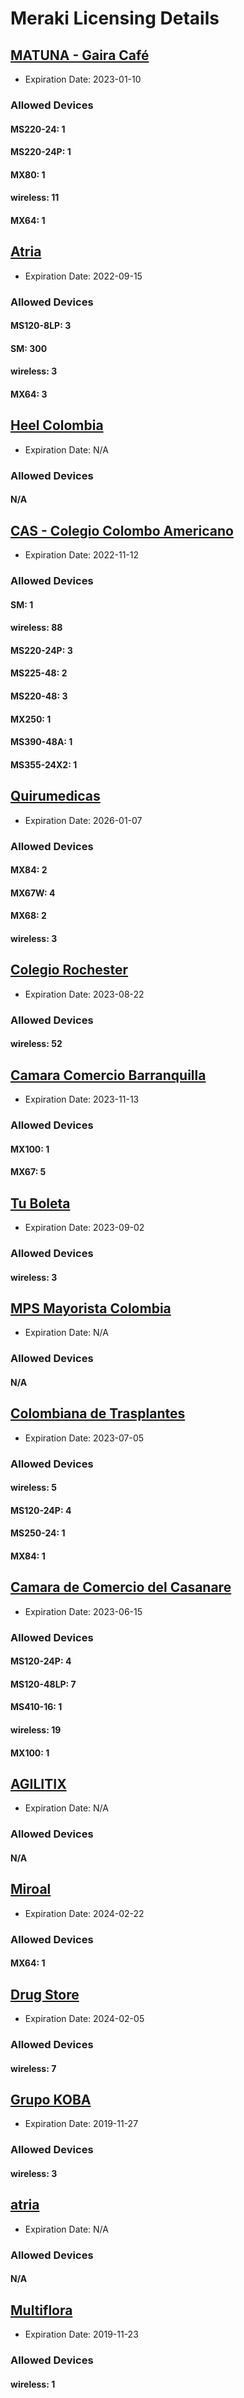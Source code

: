 



# Meraki Licensing Details

## [MATUNA - Gaira Café](https://n110.meraki.com/o/4dzVEa/manage/organization/overview)
  
- Expiration Date: 2023-01-10
### Allowed Devices

#### MS220-24: 1

#### MS220-24P: 1

#### MX80: 1

#### wireless: 11

#### MX64: 1

## [Atria](https://n264.meraki.com/o/4gpajbbc/manage/organization/overview)
  
- Expiration Date: 2022-09-15
### Allowed Devices

#### MS120-8LP: 3

#### SM: 300

#### wireless: 3

#### MX64: 3

## [Heel Colombia](https://n264.meraki.com/o/m_vIFa/manage/organization/overview)
  
- Expiration Date: N/A
### Allowed Devices

#### N/A

## [CAS - Colegio Colombo Americano](https://n264.meraki.com/o/QD5wicbc/manage/organization/overview)
  
- Expiration Date: 2022-11-12
### Allowed Devices

#### SM: 1

#### wireless: 88

#### MS220-24P: 3

#### MS225-48: 2

#### MS220-48: 3

#### MX250: 1

#### MS390-48A: 1

#### MS355-24X2: 1

## [Quirumedicas](https://n264.meraki.com/o/NJPZNdie/manage/organization/overview)
  
- Expiration Date: 2026-01-07
### Allowed Devices

#### MX84: 2

#### MX67W: 4

#### MX68: 2

#### wireless: 3

## [Colegio Rochester](https://n264.meraki.com/o/kVo1Abbc/manage/organization/overview)
  
- Expiration Date: 2023-08-22
### Allowed Devices

#### wireless: 52

## [Camara Comercio Barranquilla](https://n515.meraki.com/o/7eTdZb/manage/organization/overview)
  
- Expiration Date: 2023-11-13
### Allowed Devices

#### MX100: 1

#### MX67: 5

## [Tu Boleta](https://n515.meraki.com/o/Mr764d/manage/organization/overview)
  
- Expiration Date: 2023-09-02
### Allowed Devices

#### wireless: 3

## [MPS Mayorista Colombia](https://n264.meraki.com/o/wRllPb/manage/organization/overview)
  
- Expiration Date: N/A
### Allowed Devices

#### N/A

## [Colombiana de Trasplantes](https://n264.meraki.com/o/mfKFec/manage/organization/overview)
  
- Expiration Date: 2023-07-05
### Allowed Devices

#### wireless: 5

#### MS120-24P: 4

#### MS250-24: 1

#### MX84: 1

## [Camara de Comercio del Casanare](https://n264.meraki.com/o/meGZna/manage/organization/overview)
  
- Expiration Date: 2023-06-15
### Allowed Devices

#### MS120-24P: 4

#### MS120-48LP: 7

#### MS410-16: 1

#### wireless: 19

#### MX100: 1

## [AGILITIX](https://n264.meraki.com/o/QqiuPd/manage/organization/overview)
  
- Expiration Date: N/A
### Allowed Devices

#### N/A

## [Miroal](https://n129.meraki.com/o/WsO0Tb/manage/organization/overview)
  
- Expiration Date: 2024-02-22
### Allowed Devices

#### MX64: 1

## [Drug Store](https://n264.meraki.com/o/V5Dwed/manage/organization/overview)
  
- Expiration Date: 2024-02-05
### Allowed Devices

#### wireless: 7

## [Grupo KOBA](https://n30.meraki.com/o/vwV0SdE/manage/organization/overview)
  
- Expiration Date: 2019-11-27
### Allowed Devices

#### wireless: 3

## [atria](https://n406.meraki.com/o/qE-yxd/manage/organization/overview)
  
- Expiration Date: N/A
### Allowed Devices

#### N/A

## [Multiflora](https://n30.meraki.com/o/HdOgnd/manage/organization/overview)
  
- Expiration Date: 2019-11-23
### Allowed Devices

#### wireless: 1
